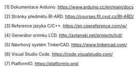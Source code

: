 [1] Dokumentace Arduino. https://www.arduino.cc/en/main/docs

[2] Stránky předmětu BI-ARD. https://courses.fit.cvut.cz/BI-ARD/

[3] Reference jazyka C/C++. https://en.cppreference.com/w/

[4] Generátor snímku LCD. http://avtanski.net/projects/lcd/

[5] Návrhový systém TinkerCAD. https://www.tinkercad.com/

[6] Visual Studio Code. https://code.visualstudio.com/

[7] PlatformIO. https://platformio.org/
